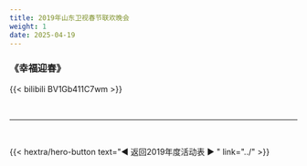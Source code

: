 ```yaml
---
title: 2019年山东卫视春节联欢晚会
weight: 1
date: 2025-04-19
---
```


### 《幸福迎春》

{{<  bilibili BV1Gb411C7wm >}}


<br>
<hr>
<br>

{{< hextra/hero-button text="◀ 返回2019年度活动表 ▶ " link="../" >}}

